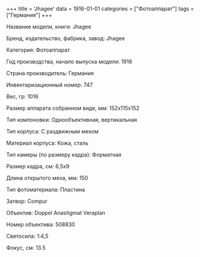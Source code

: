 +++
title = 'Jhagee'
data = 1916-01-01
categories = ["Фотоаппарат"]
tags = ["Германия"]
+++

Название модели, книги: Jhagee

Бренд, издательство, фабрика, завод: Jhagee

Категория: Фотоаппарат

Год производства, начало выпуска модели: 1916

Страна производитель: Германия

Инвентаризационный номер: 747

Вес, гр: 1016

Размер аппарата  собранном виде, мм: 152х115х152

Тип компоновки: Однообъективная, вертикальная

Тип корпуса: С раздвижным мехом

Материал корпуса: Кожа, сталь

Тип камеры (по размеру кадра): Форматная

Размер кадра, см: 6,5х9

Длина открытого меха, мм: 150

Тип фотоматериала: Пластина

Затвор: Compur

Объектив: Doppel Anastigmat Veraplan

Номер объектива: 508830

Светосила: 1:4,5

Фокус, см: 13.5

